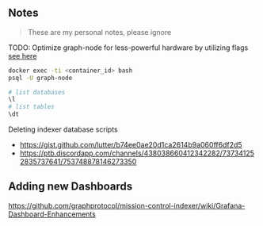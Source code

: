 ## Notes

> These are my personal notes, please ignore

TODO: Optimize graph-node for less-powerful hardware by utilizing flags [see here](https://github.com/graphprotocol/graph-node/blob/master/docs/environment-variables.md)

```bash
docker exec -ti <container_id> bash
psql -U graph-node

# list databases
\l
# list tables
\dt

```

Deleting indexer database scripts

- https://gist.github.com/lutter/b74ee0ae20d1ca2614b9a060ff6df2d5
- https://ptb.discordapp.com/channels/438038660412342282/737341252835737641/753748878146273350

## Adding new Dashboards

https://github.com/graphprotocol/mission-control-indexer/wiki/Grafana-Dashboard-Enhancements
